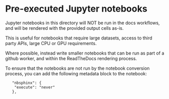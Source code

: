 # Pre-executed Jupyter notebooks 

Jupyter notebooks in this directory will NOT be run in the docs workflows, and will be rendered with 
the provided output cells as-is.

This is useful for notebooks that require large datasets, access to third party APIs, large CPU or GPU requirements.

Where possible, instead write smaller notebooks that can be run as part of a github worker, and within the ReadTheDocs rendering process.

To ensure that the notebooks are not run by the notebook conversion process, you can add the following metadata block to the notebook:

```
   "nbsphinx": {
    "execute": "never"
   },
```
